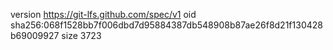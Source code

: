 version https://git-lfs.github.com/spec/v1
oid sha256:068f1528bb7f006dbd7d95884387db548908b87ae26f8d21f130428b69009927
size 3723
